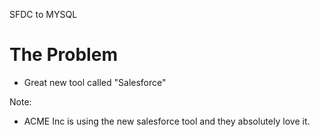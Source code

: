 SFDC to MYSQL
# The Problem

- Great new tool called "Salesforce"

Note:
- ACME Inc is using the new salesforce tool and they absolutely love it.